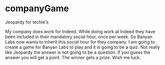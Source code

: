 # companyGame
Jeopardy for techie's


My company does work for Indeed. While doing work at Indeed they have been included in their mandatory social hour, once per week.
So Banyan Labs now wants to inherit this social hour for they company. I am going to create a game for Banyan Labs to play and it is going to be a quiz. 
Not really like Jeopardy the answer is not going to be a question. If you guess the answer you will get a point. The winner gets a prize.
Wish me luck. 

